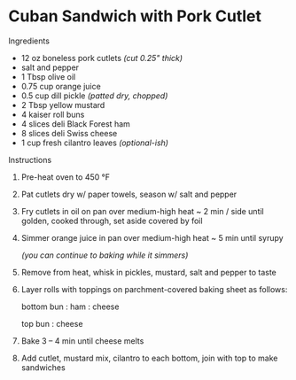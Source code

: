 # Cuban Sandwich with Pork Cutlet

Ingredients

- 12 oz boneless pork cutlets *(cut 0.25" thick)*
- salt and pepper
- 1 Tbsp olive oil
- 0.75 cup orange juice
- 0.5 cup dill pickle *(patted dry, chopped)*
- 2 Tbsp yellow mustard
- 4 kaiser roll buns
- 4 slices deli Black Forest ham
- 8 slices deli Swiss cheese
- 1 cup fresh cilantro leaves *(optional-ish)*

Instructions

1. Pre-heat oven to 450 °F
1. Pat cutlets dry w/ paper towels, season w/ salt and pepper
1. Fry cutlets in oil on pan over medium-high heat ~ 2 min / side until golden, cooked through, set aside covered by foil
1. Simmer orange juice in pan over medium-high heat ~ 5 min until syrupy

   *(you can continue to baking while it simmers)*
1. Remove from heat, whisk in pickles, mustard, salt and pepper to taste
1. Layer rolls with toppings on parchment-covered baking sheet as follows:

   bottom bun : ham : cheese

   top bun : cheese
1. Bake 3 – 4 min until cheese melts
1. Add cutlet, mustard mix, cilantro to each bottom, join with top to make sandwiches
